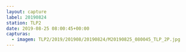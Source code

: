 ```yaml
---
layout: capture
label: 20190824
station: TLP2
date: 2019-08-25 08:00:45+00:00
capturas:
  - imagem: TLP2/2019/201908/20190824/M20190825_080045_TLP_2P.jpg
---
```

